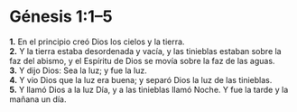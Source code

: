 # Génesis 1:1–5

**1.** En el principio creó Dios los cielos y la tierra.  
**2.** Y la tierra estaba desordenada y vacía, y las tinieblas estaban sobre la faz del abismo, y el Espíritu de Dios se movía sobre la faz de las aguas.  
**3.** Y dijo Dios: Sea la luz; y fue la luz.  
**4.** Y vio Dios que la luz era buena; y separó Dios la luz de las tinieblas.  
**5.** Y llamó Dios a la luz Día, y a las tinieblas llamó Noche. Y fue la tarde y la mañana un día.
